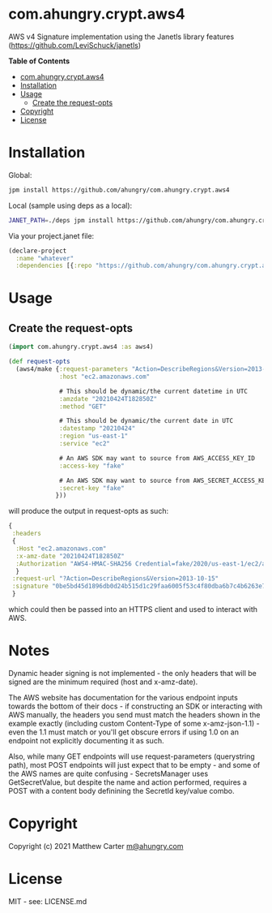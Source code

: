 # com.ahungry.crypt.aws4

AWS v4 Signature implementation using the Janetls library features (https://github.com/LeviSchuck/janetls)

<!-- markdown-toc start - Don't edit this section. Run M-x markdown-toc-refresh-toc -->
**Table of Contents**

- [com.ahungry.crypt.aws4](#comahungrycryptaws4)
- [Installation](#installation)
- [Usage](#usage)
    - [Create the request-opts](#create-the-request-opts)
- [Copyright](#copyright)
- [License](#license)

<!-- markdown-toc end -->

# Installation

Global:
```sh
jpm install https://github.com/ahungry/com.ahungry.crypt.aws4
```

Local (sample using deps as a local):
```sh
JANET_PATH=./deps jpm install https://github.com/ahungry/com.ahungry.crypt.aws4
```

Via your project.janet file:
```clojure
(declare-project
  :name "whatever"
  :dependencies [{:repo "https://github.com/ahungry/com.ahungry.crypt.aws4"}])
```

# Usage

## Create the request-opts

```clojure
(import com.ahungry.crypt.aws4 :as aws4)

(def request-opts
  (aws4/make {:request-parameters "Action=DescribeRegions&Version=2013-10-15"
              :host "ec2.amazonaws.com"

              # This should be dynamic/the current datetime in UTC
              :amzdate "20210424T182850Z"
              :method "GET"

              # This should be dynamic/the current date in UTC
              :datestamp "20210424"
              :region "us-east-1"
              :service "ec2"

              # An AWS SDK may want to source from AWS_ACCESS_KEY_ID
              :access-key "fake"

              # An AWS SDK may want to source from AWS_SECRET_ACCESS_KEY
              :secret-key "fake"
             }))

```

will produce the output in request-opts as such:

```clojure
{
 :headers
 {
  :Host "ec2.amazonaws.com"
  :x-amz-date "20210424T182850Z"
  :Authorization "AWS4-HMAC-SHA256 Credential=fake/2020/us-east-1/ec2/aws4_request, SignedHeaders=host;x-amz-date, Signature=0be5bd45d1896db0d24b515d1c29faa6005f53c4f80dba6b7c4b6263e74e26b6"
  }
 :request-url "?Action=DescribeRegions&Version=2013-10-15"
 :signature "0be5bd45d1896db0d24b515d1c29faa6005f53c4f80dba6b7c4b6263e74e26b6"
 }
```

which could then be passed into an HTTPS client and used to interact
with AWS.

# Notes

Dynamic header signing is not implemented - the only headers that will
be signed are the minimum required (host and x-amz-date).

The AWS website has documentation for the various endpoint inputs
towards the bottom of their docs - if constructing an SDK or
interacting with AWS manually, the headers you send must match the
headers shown in the example exactly (including custom Content-Type of
some x-amz-json-1.1) - even the 1.1 must match or you'll get obscure
errors if using 1.0 on an endpoint not explicitly documenting it as such.

Also, while many GET endpoints will use request-parameters
(querystring path), most POST endpoints will just expect that to be
empty - and some of the AWS names are quite confusing - SecretsManager
uses GetSecretValue, but despite the name and action performed,
requires a POST with a content body definining the SecretId key/value combo.

# Copyright

Copyright (c) 2021 Matthew Carter <m@ahungry.com>

# License

MIT - see: LICENSE.md
